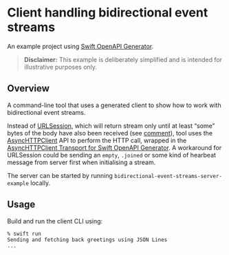 # Client handling bidirectional event streams

An example project using [Swift OpenAPI Generator](https://github.com/apple/swift-openapi-generator).

> **Disclaimer:** This example is deliberately simplified and is intended for illustrative purposes only.

## Overview

A command-line tool that uses a generated client to show how to work with bidirectional event streams.

Instead of [URLSession](https://developer.apple.com/documentation/foundation/urlsession), which will return stream only until at least “some” bytes of the body have also been received (see [comment](https://github.com/apple/swift-openapi-urlsession/blob/main/Tests/OpenAPIURLSessionTests/URLSessionBidirectionalStreamingTests/URLSessionBidirectionalStreamingTests.swift#L193-L206)), tool uses the [AsyncHTTPClient](https://github.com/swift-server/async-http-client) API to perform the HTTP call, wrapped in the [AsyncHTTPClient Transport for Swift OpenAPI Generator](https://github.com/swift-server/swift-openapi-async-http-client). A workaround for URLSession could be sending an `empty`, `.joined` or some kind of hearbeat message from server first when initialising a stream.

The server can be started by running `bidirectional-event-streams-server-example` locally.

## Usage

Build and run the client CLI using:

```console
% swift run
Sending and fetching back greetings using JSON Lines
...
```

